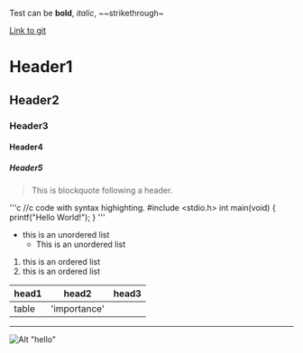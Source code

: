 Test can be **bold**, _italic_, ~~strikethrough~

[Link to git](http://github.com)

# Header1
## Header2
### Header3
#### Header4
##### Header5

> This is blockquote following a header.


'''c
//c code with syntax highighting.
#include <stdio.h>
int main(void) {
      printf("Hello World!");
}
'''

* this is an unordered list
    * This is an unordered list


1. this is an ordered list
2. this is an ordered list


|head1  |head2       |head3  |
|:------|------------|-------|
|table  |'importance'|       |


***

![Alt "hello"](http://guides.github.com/activities/hello-world/branching.png)

